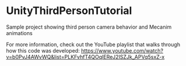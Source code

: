 UnityThirdPersonTutorial
========================

Sample project showing third person camera behavior and Mecanim animations

For more information, check out the YouTube playlist that walks through how this code was developed:
https://www.youtube.com/watch?v=b0PvJ4AWvWQ&list=PLKFvhfT4QOqlEReJ2lSZJk_APVq5sxZ-x
